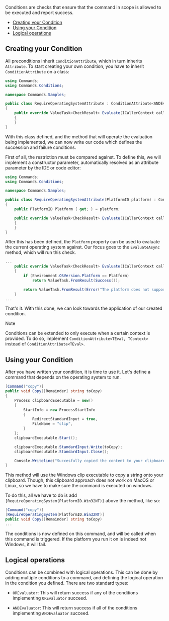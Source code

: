 Conditions are checks that ensure that the command in scope is allowed to be executed and report success. 

- [Creating your Condition](#creating-your-condition)
- [Using your Condition](#using-your-condition)
- [Logical operations](#logical-operations)

## Creating your Condition

All preconditions inherit `ConditionAttribute`, which in turn inherits `Attribute`. 
To start creating your own condition, you have to inherit `ConditionAttribute` on a class:

```cs
using Commands;
using Commands.Conditions;

namespace Commands.Samples;

public class RequireOperatingSystemAttribute : ConditionAttribute<ANDEvaluator>
{
    public override ValueTask<CheckResult> Evaluate(ICallerContext caller, Command command, IServiceProvider services, CancellationToken cancellationToken)
    {
    }
}
```

With this class defined, and the method that will operate the evaluation being implemented, we can now write our code which defines the succession and failure conditions.

First of all, the restriction must be compared against. 
To define this, we will implement a constructor parameter, automatically resolved as an attribute parameter by the IDE or code editor:

```cs
using Commands;
using Commands.Conditions;

namespace Commands.Samples;

public class RequireOperatingSystemAttribute(PlatformID platform) : ConditionAttribute<ANDEvaluator>
{
    public PlatformID Platform { get; } = platform;

    public override ValueTask<CheckResult> Evaluate(ICallerContext caller, Command command, IServiceProvider services, CancellationToken cancellationToken)
    {
    }
}
```

After this has been defined, the `Platform` property can be used to evaluate the current operating system against. 
Our focus goes to the `EvaluateAsync` method, which will run this check.

```cs
...
    public override ValueTask<CheckResult> Evaluate(ICallerContext caller, Command command, IServiceProvider services, CancellationToken cancellationToken)
    {
        if (Environment.OSVersion.Platform == Platform)
            return ValueTask.FromResult(Success());

        return ValueTask.FromResult(Error("The platform does not support this operation."));
    }
...
```

That's it. With this done, we can look towards the application of our created condition.

> [!NOTE]
> Conditions can be extended to only execute when a certain context is provided.
> To do so, implement `ConditionAttribute<TEval, TContext>` instead of `ConditionAttribute<TEval>`.

## Using your Condition

After you have written your condition, it is time to use it. Let's define a command that depends on the operating system to run.

```cs
[Command("copy")]
public void Copy([Remainder] string toCopy)
{
    Process clipboardExecutable = new()
    {
        StartInfo = new ProcessStartInfo
        {
            RedirectStandardInput = true,
            FileName = "clip",
        }
    };
    clipboardExecutable.Start();

    clipboardExecutable.StandardInput.Write(toCopy);
    clipboardExecutable.StandardInput.Close();

    Console.Writeline("Succesfully copied the content to your clipboard.");
}
```

This method will use the Windows clip executable to copy a string onto your clipboard. 
Though, this clipboard approach does not work on MacOS or Linux, so we have to make sure the command is executed on windows.

To do this, all we have to do is add `[RequireOperatingSystem(PlatformID.Win32NT)]` above the method, like so:

```cs
[Command("copy")]
[RequireOperatingSystem(PlatformID.Win32NT)]
public void Copy([Remainder] string toCopy)
...
```

The conditions is now defined on this command, and will be called when this command is triggered. If the platform you run it on is indeed not Windows, it will fail.

## Logical operations

Conditions can be combined with logical operations. This can be done by adding multiple conditions to a command, and defining the logical operation in the condition you defined. There are two standard types:

- `OREvaluator`: This will return success if any of the conditions implementing `OREvaluator` succeed.

- `ANDEvaluator`: This will return success if all of the conditions implementing `ANDEvaluator` succeed.